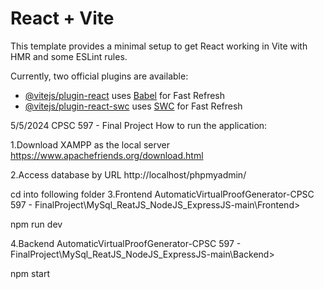 # React + Vite

This template provides a minimal setup to get React working in Vite with HMR and some ESLint rules.

Currently, two official plugins are available:

- [@vitejs/plugin-react](https://github.com/vitejs/vite-plugin-react/blob/main/packages/plugin-react/README.md) uses [Babel](https://babeljs.io/) for Fast Refresh
- [@vitejs/plugin-react-swc](https://github.com/vitejs/vite-plugin-react-swc) uses [SWC](https://swc.rs/) for Fast Refresh


5/5/2024
CPSC 597 - Final Project 
How to run the application:

1.Download XAMPP as the local server 
https://www.apachefriends.org/download.html

2.Access database by URL
http://localhost/phpmyadmin/


cd into following folder 
3.Frontend 
AutomaticVirtualProofGenerator-CPSC 597 - FinalProject\MySql_ReatJS_NodeJS_ExpressJS-main\Frontend> 

npm run dev

4.Backend 
AutomaticVirtualProofGenerator-CPSC 597 - 
FinalProject\MySql_ReatJS_NodeJS_ExpressJS-main\Backend>

npm start